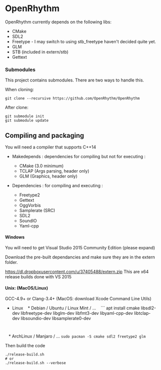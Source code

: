 # OpenRhythm

OpenRhythm currently depends on the following libs:
* CMake
* SDL2
* Freetype - I may switch to using stb_freetype haven't decided quite yet.
* GLM
* STB (included in extern/stb)
* Gettext

### Submodules
This project contains submodules. There are two ways to handle this.

When cloning:
```
git clone --recursive https://github.com/OpenRhythm/OpenRhythm
```
After clone:
```
git submodule init
git submodule update
```

## Compiling and packaging
You will need a compiler that supports C++14

* Makedepends : dependencies for compiling but not for executing :
    - CMake (3.0 minimum)
    - TCLAP (Args parsing, header only)
    - GLM   (Graphics, header only)

* Dependencies : for compiling and executing :
    - Freetype2
    - Gettext
    - OggVorbis
    - Samplerate (SRC)
    - SDL2
    - SoundIO
    - Yaml-cpp


#### Windows
You will need to get Visual Studio 2015 Community Edition (please expand)

Download the pre-built dependancies and make sure they are in the extern folder.

https://dl.dropboxusercontent.com/u/37405488/extern.zip
This are x64 release builds done with VS 2015

#### Unix: (MacOS/Linux)
GCC-4.9+ or Clang-3.4+ (MacOS: download Xcode Command Line Utils)

* Linux
    * Debian / Ubuntu / Linux Mint / …
    ```
    apt install cmake libsdl2-dev libfreetype-dev libglm-dev libfmt3-dev libyaml-cpp-dev libtclap-dev libsoundio-dev libsamplerate0-dev
    ```


    * ArchLinux / Manjaro / …
    ```
    sudo pacman -S cmake sdl2 freetype2 glm
    ```

Then build the code
```
./release-build.sh 
# or
./release-build.sh --verbose
```
